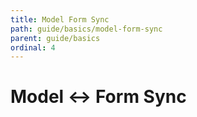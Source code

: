 ```yaml
---
title: Model Form Sync
path: guide/basics/model-form-sync
parent: guide/basics
ordinal: 4
---
```

# Model <-> Form Sync

<div pbl-example-view="pbl-model-form-sync-example"></div>
